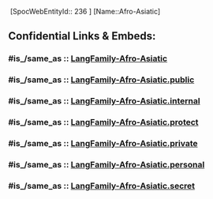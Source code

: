 ﻿---
aliases:
- "Afroasiatic languages"
has_id_wikidata: Q25268
tags:
- Lang_Family
type: LangFamily
---

﻿
 [SpocWebEntityId:: 236 ]
[Name::Afro-Asiatic]


## Confidential Links & Embeds: 

### #is_/same_as :: [LangFamily-Afro-Asiatic](/_Standards/Language/Lang~Family/LangFamily-Afro-Asiatic.md) 

### #is_/same_as :: [LangFamily-Afro-Asiatic.public](/_public/Language/Lang~Family/LangFamily-Afro-Asiatic.public.md) 

### #is_/same_as :: [LangFamily-Afro-Asiatic.internal](/_internal/Language/Lang~Family/LangFamily-Afro-Asiatic.internal.md) 

### #is_/same_as :: [LangFamily-Afro-Asiatic.protect](/_protect/Language/Lang~Family/LangFamily-Afro-Asiatic.protect.md) 

### #is_/same_as :: [LangFamily-Afro-Asiatic.private](/_private/Language/Lang~Family/LangFamily-Afro-Asiatic.private.md) 

### #is_/same_as :: [LangFamily-Afro-Asiatic.personal](/_personal/Language/Lang~Family/LangFamily-Afro-Asiatic.personal.md) 

### #is_/same_as :: [LangFamily-Afro-Asiatic.secret](/_secret/Language/Lang~Family/LangFamily-Afro-Asiatic.secret.md)

